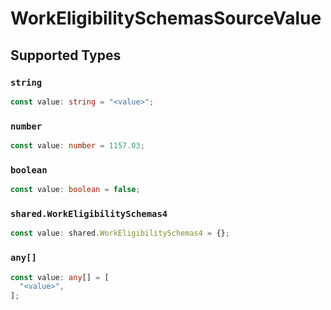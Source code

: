 # WorkEligibilitySchemasSourceValue


## Supported Types

### `string`

```typescript
const value: string = "<value>";
```

### `number`

```typescript
const value: number = 1157.03;
```

### `boolean`

```typescript
const value: boolean = false;
```

### `shared.WorkEligibilitySchemas4`

```typescript
const value: shared.WorkEligibilitySchemas4 = {};
```

### `any[]`

```typescript
const value: any[] = [
  "<value>",
];
```

